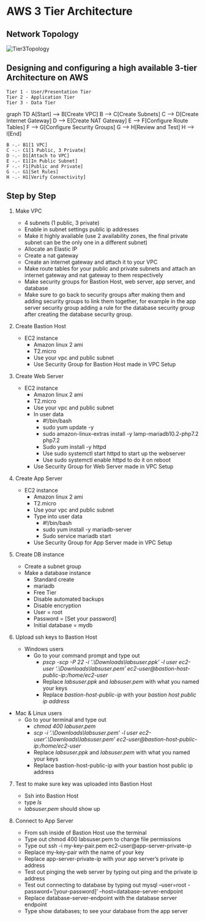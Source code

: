 # AWS 3 Tier Architecture

## Network Topology
![Tier3Topology](https://github.com/user-attachments/assets/8bbbd5ba-3a64-4a61-9435-5ee27b9849d9)

## Designing and configuring a high available 3-tier Architecture on AWS
    Tier 1 - User/Presentation Tier
    Tier 2 - Application Tier
    Tier 3 - Data Tier

graph TD
    A[Start] --> B[Create VPC]
    B --> C[Create Subnets]
    C --> D[Create Internet Gateway]
    D --> E[Create NAT Gateway]
    E --> F[Configure Route Tables]
    F --> G[Configure Security Groups]
    G --> H[Review and Test]
    H --> I[End]

    B -.- B1[1 VPC]
    C -.- C1[1 Public, 3 Private]
    D -.- D1[Attach to VPC]
    E -.- E1[In Public Subnet]
    F -.- F1[Public and Private]
    G -.- G1[Set Rules]
    H -.- H1[Verify Connectivity]


## Step by Step
1. Make VPC
   - 4 subnets (1 public, 3 private)
   - Enable in subnet settings public ip addresses
   - Make it highly available (use 2 availability zones, the final private subnet can be the only one in a different subnet)
   - Allocate an Elastic IP
   - Create a nat gateway
   - Create an internet gateway and attach it to your VPC
   - Make route tables for your public and private subnets and attach an internet gateway and nat gateway to them respectively
   - Make security groups for Bastion Host, web server, app server, and database
   - Make sure to go back to security groups after making them and adding security groups to link them together, for example in the app server security group adding a rule for the database security group after creating the database security group.
2. Create Bastion Host
   - EC2 instance
     - Amazon linux 2 ami
     - T2.micro
     - Use your vpc and public subnet
     - Use Security Group for Bastion Host made in VPC Setup
3. Create Web Server
   - EC2 instance
     - Amazon linux 2 ami
     - T2.micro
     - Use your vpc and public subnet
     - In user data
       - #!/bin/bash
       - sudo yum update -y
       - sudo amazon-linux-extras install -y lamp-mariadb10.2-php7.2 php7.2
       - Sudo yum install -y httpd
       - Use sudo systemctl start httpd to start up the webserver
       - Use sudo systemctl enable httpd to do it on reboot
     - Use Security Group for Web Server made in VPC Setup
4. Create App Server
   - EC2 instance
     - Amazon linux 2 ami
     - T2.micro
     - Use your vpc and public subnet
     - Type into user data
       - #!/bin/bash
       - sudo yum install -y mariadb-server
       - Sudo service mariadb start
     - Use Security Group for App Server made in VPC Setup
   
5. Create DB instance
   - Create a subnet group
   - Make a database instance
     - Standard create
     - mariadb
     - Free Tier
     - Disable automated backups
     - Disable encryption
     - User = root
     - Password = [Set your password]
     - Initial database = mydb
       
6. Upload ssh keys to Bastion Host
   - Windows users
     - Go to your command prompt and type out
       - _pscp -scp -P 22 -i ’.\Downloads\labsuser.ppk’ -l user ec2-user ‘.\Downloads\labsuser.pem’ ec2-user@bastion-host-public-ip:/home/ec2-user_
       - Replace _labsuser.ppk_ and _labsuser.pem_ with what you named your keys
       - Replace _bastion-host-public-ip_ with your _bastion host public ip address_
  - Mac & Linux users
    - Go to your terminal and type out
      - _chmod 400 labuser.pem_
      - _scp -i ’.\Downloads\labsuser.pem’ -l user ec2-user’.\Downloads\labsuser.pem’ ec2-user@bastion-host-public-ip:/home/ec2-user_
      - Replace _labsuser.ppk_ and _labsuser.pem_ with what you named your keys
      - Replace bastion-host-public-ip with your bastion host public ip address

7. Test to make sure key was uploaded into Bastion Host
   - Ssh into Bastion Host
   - type _ls_
   - _labsuser.pem_ should show up

8. Connect to App Server
   - From ssh inside of Bastion Host use the terminal
   - Type out chmod 400 labsuser.pem to change file permissions
   - Type out ssh -i my-key-pair.pem ec2-user@app-server-private-ip
   - Replace my-key-pair with the name of your key
   - Replace app-server-private-ip with your app server’s private ip address
   - Test out pinging the web server by typing out ping and the private ip address
   - Test out connecting to database by typing out mysql –user=root -password=’[your-password]’ –host=database-server-endpoint
   - Replace database-server-endpoint with the database server endpoint
   - Type show databases; to see your database from the app server    
